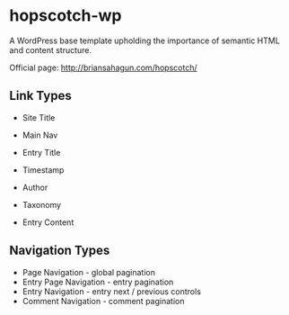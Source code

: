 hopscotch-wp
============

A WordPress base template upholding the importance of semantic HTML and content structure.

Official page: http://briansahagun.com/hopscotch/


## Link Types
- Site Title
- Main Nav

- Entry Title
- Timestamp
- Author
- Taxonomy
- Entry Content

## Navigation Types
- Page Navigation - global pagination
- Entry Page Navigation - entry pagination
- Entry Navigation - entry next / previous controls
- Comment Navigation - comment pagination
